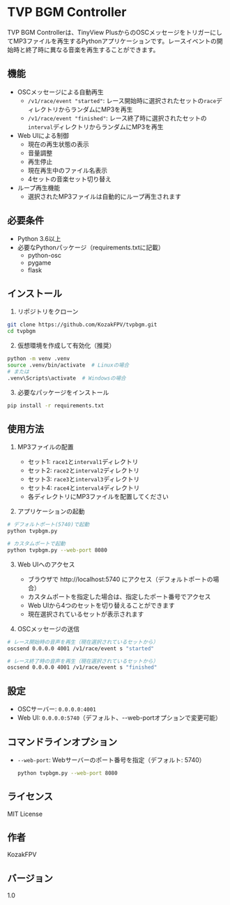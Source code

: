 # TVP BGM Controller

TVP BGM Controllerは、TinyView PlusからのOSCメッセージをトリガーにしてMP3ファイルを再生するPythonアプリケーションです。レースイベントの開始時と終了時に異なる音楽を再生することができます。

## 機能

- OSCメッセージによる自動再生
  - `/v1/race/event "started"`: レース開始時に選択されたセットの`race`ディレクトリからランダムにMP3を再生
  - `/v1/race/event "finished"`: レース終了時に選択されたセットの`interval`ディレクトリからランダムにMP3を再生
- Web UIによる制御
  - 現在の再生状態の表示
  - 音量調整
  - 再生停止
  - 現在再生中のファイル名表示
  - 4セットの音楽セット切り替え
- ループ再生機能
  - 選択されたMP3ファイルは自動的にループ再生されます

## 必要条件

- Python 3.6以上
- 必要なPythonパッケージ（requirements.txtに記載）
  - python-osc
  - pygame
  - flask

## インストール

1. リポジトリをクローン
```bash
git clone https://github.com/KozakFPV/tvpbgm.git
cd tvpbgm
```

2. 仮想環境を作成して有効化（推奨）
```bash
python -m venv .venv
source .venv/bin/activate  # Linuxの場合
# または
.venv\Scripts\activate  # Windowsの場合
```

3. 必要なパッケージをインストール
```bash
pip install -r requirements.txt
```

## 使用方法

1. MP3ファイルの配置
   - セット1: `race1`と`interval1`ディレクトリ
   - セット2: `race2`と`interval2`ディレクトリ
   - セット3: `race3`と`interval3`ディレクトリ
   - セット4: `race4`と`interval4`ディレクトリ
   - 各ディレクトリにMP3ファイルを配置してください

2. アプリケーションの起動
```bash
# デフォルトポート(5740)で起動
python tvpbgm.py

# カスタムポートで起動
python tvpbgm.py --web-port 8080
```

3. Web UIへのアクセス
   - ブラウザで http://localhost:5740 にアクセス（デフォルトポートの場合）
   - カスタムポートを指定した場合は、指定したポート番号でアクセス
   - Web UIから4つのセットを切り替えることができます
   - 現在選択されているセットが表示されます

4. OSCメッセージの送信
```bash
# レース開始時の音声を再生（現在選択されているセットから）
oscsend 0.0.0.0 4001 /v1/race/event s "started"

# レース終了時の音声を再生（現在選択されているセットから）
oscsend 0.0.0.0 4001 /v1/race/event s "finished"
```

## 設定

- OSCサーバー: `0.0.0.0:4001`
- Web UI: `0.0.0.0:5740`（デフォルト、--web-portオプションで変更可能）

## コマンドラインオプション

- `--web-port`: Webサーバーのポート番号を指定（デフォルト: 5740）
  ```bash
  python tvpbgm.py --web-port 8080
  ```

## ライセンス

MIT License

## 作者

KozakFPV

## バージョン

1.0 
